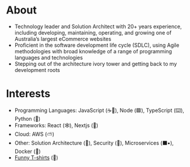 # About
- Technology leader and Solution Architect with 20+ years experience, including developing, maintaining, operating, and growing one of Australia’s largest eCommerce websites 
- Proficient in the software development life cycle (SDLC), using Agile methodologies with broad knowledge of a range of programming languages and technologies
- Stepping out of the architecture ivory tower and getting back to my development roots 

# Interests
- Programming Languages: JavaScript (:coffee::receipt:), Node (:green_square:), TypeScript (:keyboard:), Python (:snake:)  
- Frameworks: React (:spider_web:), Nextjs (:small_red_triangle:)
- Cloud: AWS (:partly_sunny:) 
- Other: Solution Architecture (:japanese_castle:), Security (:closed_lock_with_key:), Microservices (:black_large_square::black_small_square:), Docker (:whale:) 
- [Funny T-shirts](https://www.redbubble.com/shop/?gender=gender-men&iaCode=u-tees&sortOrder=relevant&style=u-tee-regular-crew&tShirtColor=tShirtColor-black&tShirtSize=tShirtSize-l) (:tshirt:)
